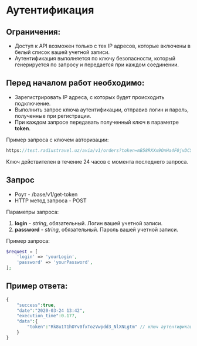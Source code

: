 Аутентификация
==============

Ограничения:
------------

* Доступ к API возможен только с тех IP адресов, которые включены в белый список вашей учетной записи.
* Аутентификация выполняется по ключу безопасности, который генерируется по запросу и передается при каждом соединении.

Перед началом работ необходимо:
-------------------------------

* Зарегистрировать IP адреса, с которых будет происходить подключение.
* Выполнить запрос ключа аутентификации, отправив логин и пароль, полученные при регистрации.
* При каждом запросе передавать полученный ключ в параметре **token**. 

Пример запроса с ключем авторизации:

```php
https://test.radiustravel.uz/avia/v1/orders?token=mB58RXXx9OnHa4F0jvDC5RJ1lAzjUqt2
```

Ключ действителен в течение 24 часов с момента последнего запроса.

Запрос
------

* Роут - /base/v1/get-token
* HTTP метод запроса - POST

Параметры запроса:

1. **login** - *string*, обязательный. Логин вашей учетной записи.
2. **password** - *string*, обязательный. Пароль вашей учетной записи.

Пример запроса:

```php
$request = [
    'login' => 'yourLogin',
    'password' => 'yourPassword',
];
```

Пример ответа:
--------------

```php
{
    "success":true,
    "date":"2020-03-24 13:42",
    "execution_time":0.177,
    "data":{
        "token":"Rk8u1T1hOYv0fxTozVwpdd3_NlXNLgtm" // ключ аутентификации
    }
}
```